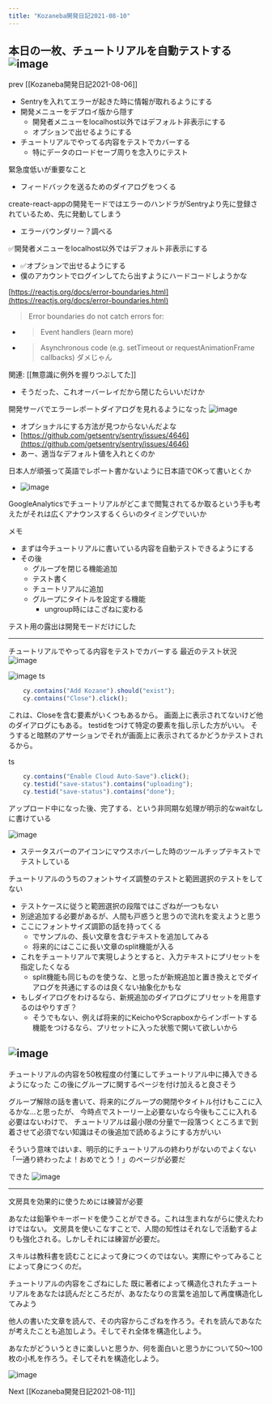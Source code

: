 ```yaml
---
title: "Kozaneba開発日記2021-08-10"
---
```


本日の一枚、チュートリアルを自動テストする
![image](https://gyazo.com/705e639aaafce2c1142768a3411b8e8b/thumb/1000)
---

prev [[Kozaneba開発日記2021-08-06]]
- Sentryを入れてエラーが起きた時に情報が取れるようにする
- 開発メニューをデプロイ版から隠す
    - 開発者メニューをlocalhost以外ではデフォルト非表示にする
    - オプションで出せるようにする
- チュートリアルでやってる内容をテストでカバーする
    - 特にデータのロードセーブ周りを念入りにテスト

緊急度低いが重要なこと
- フィードバックを送るためのダイアログをつくる


create-react-appの開発モードではエラーのハンドラがSentryより先に登録されているため、先に発動してしまう
- エラーバウンダリー？調べる

✅開発者メニューをlocalhost以外ではデフォルト非表示にする
- ✅オプションで出せるようにする
- 僕のアカウントでログインしてたら出すようにハードコードしようかな

[https://reactjs.org/docs/error-boundaries.html](https://reactjs.org/docs/error-boundaries.html)
> Error boundaries do not catch errors for:
- > Event handlers (learn more)
- > Asynchronous code (e.g. setTimeout or requestAnimationFrame callbacks)
ダメじゃん

関連: [[無意識に例外を握りつぶしてた]]
- そうだった、これオーバーレイだから閉じたらいいだけか

開発サーバでエラーレポートダイアログを見れるようになった
![image](https://gyazo.com/8ea5def65c0278127887dfdbfa6afbc1/thumb/1000)
- オプショナルにする方法が見つからないんだよな
- [https://github.com/getsentry/sentry/issues/4646](https://github.com/getsentry/sentry/issues/4646)
- あー、適当なデフォルト値を入れとくのか

日本人が頑張って英語でレポート書かないように日本語でOKって書いとくか
- ![image](https://gyazo.com/bd1fdaf3195dcda1dc53b59a66f2d09a/thumb/1000)

GoogleAnalyticsでチュートリアルがどこまで閲覧されてるか取るという手も考えたがそれは広くアナウンスするくらいのタイミングでいいか

メモ
- まずは今チュートリアルに書いている内容を自動テストできるようにする
- その後
    - グループを閉じる機能追加
    - テスト書く
    - チュートリアルに追加
    - グループにタイトルを設定する機能
        - ungroup時にはこざねに変わる

テスト用の露出は開発モードだけにした

---

チュートリアルでやってる内容をテストでカバーする
最近のテスト状況
![image](https://gyazo.com/3206c440e3d5a49888c1a5c2ff2e7f99/thumb/1000)

![image](https://gyazo.com/c95ed0b11dbfc348cc47e370f4e20181/thumb/1000)
ts

```typescript
    cy.contains("Add Kozane").should("exist");
    cy.contains("Close").click();
```

これは、Closeを含む要素がいくつもあるから。
画面上に表示されてないけど他のダイアログにもある。
testidをつけて特定の要素を指し示した方がいい。
そうすると暗黙のアサーションでそれが画面上に表示されてるかどうかテストされるから。

ts

```typescript
    cy.contains("Enable Cloud Auto-Save").click();
    cy.testid("save-status").contains("uploading");
    cy.testid("save-status").contains("done");
```

アップロード中になった後、完了する、という非同期な処理が明示的なwaitなしに書けている

![image](https://gyazo.com/213a48c08f75805098d96e9fbd88fd92/thumb/1000)
- ステータスバーのアイコンにマウスホバーした時のツールチップテキストでテストしている

チュートリアルのうちのフォントサイズ調整のテストと範囲選択のテストをしてない
- テストケースに従うと範囲選択の段階ではこざねが一つもない
- 別途追加する必要があるが、人間も戸惑うと思うので流れを変えようと思う
- ここにフォントサイズ調節の話を持ってくる
    - でサンプルの、長い文章を含むテキストを追加してみる
    - 将来的にはここに長い文章のsplit機能が入る
- これをチュートリアルで実現しようとすると、入力テキストにプリセットを指定したくなる
    - split機能も同じものを使うな、と思ったが新規追加と置き換えとでダイアログを共通にするのは良くない抽象化かもな
- もしダイアログをわけるなら、新規追加のダイアログにプリセットを用意するのはやりすぎ？
    - そうでもない、例えば将来的にKeichoやScrapboxからインポートする機能をつけるなら、プリセットに入った状態で開いて欲しいから

![image](https://gyazo.com/e5d85c3b70c1d5eb22569f92a94edd0a/thumb/1000)
---
チュートリアルの内容を50枚程度の付箋にしてチュートリアル中に挿入できるようになった
この後にグループに関するページを付け加えると良さそう

グループ解除の話を書いて、将来的にグループの開閉やタイトル付けもここに入るかな…と思ったが、
今時点でストーリー上必要ないなら今後もここに入れる必要はないわけで、
チュートリアルは最小限の分量で一段落つくところまで到着させて必須でない知識はその後追加で読めるようにする方がいい

そういう意味ではいま、明示的にチュートリアルの終わりがないのでよくない
「一通り終わったよ！おめでとう！」のページが必要だ

できた
![image](https://gyazo.com/4f987b91589579ccb6a9db3f23650e2c/thumb/1000)


---

文房具を効果的に使うためには練習が必要

あなたは鉛筆やキーボードを使うことができる。これは生まれながらに使えたわけではない。
文房具を使いこなすことで、人間の知性はそれなしで活動するよりも強化される。しかしそれには練習が必要だ。

スキルは教科書を読むことによって身につくのではない。実際にやってみることによって身につくのだ。

チュートリアルの内容をこざねにした
既に著者によって構造化されたチュートリアルをあなたは読んだところだが、あなたなりの言葉を追加して再度構造化してみよう

他人の書いた文章を読んで、その内容からこざねを作ろう。それを読んであなたが考えたことも追加しよう。そしてそれ全体を構造化しよう。

あなたがどういうときに楽しいと思うか、何を面白いと思うかについて50〜100枚の小札を作ろう。そしてそれを構造化しよう。

![image](https://gyazo.com/73e05bd3ea896f7d699c27e26d4c3c16/thumb/1000)

Next [[Kozaneba開発日記2021-08-11]]
